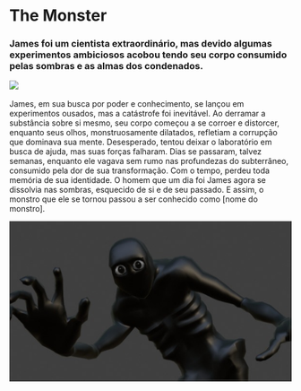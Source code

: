# The Monster

### James foi um cientista extraordinário, mas devido algumas experimentos ambiciosos acobou tendo seu corpo consumido pelas sombras e as almas dos condenados.

<img src="./Visuals/Monster-Render.png">

James, em sua busca por poder e conhecimento, se lançou em experimentos ousados, mas a catástrofe foi inevitável. Ao derramar a substância sobre si mesmo, seu corpo começou a se corroer e distorcer, enquanto seus olhos, monstruosamente dilatados, refletiam a corrupção que dominava sua mente. Desesperado, tentou deixar o laboratório em busca de ajuda, mas suas forças falharam. Dias se passaram, talvez semanas, enquanto ele vagava sem rumo nas profundezas do subterrâneo, consumido pela dor de sua transformação. Com o tempo, perdeu toda memória de sua identidade. O homem que um dia foi James agora se dissolvia nas sombras, esquecido de si e de seu passado. E assim, o monstro que ele se tornou passou a ser conhecido como [nome do monstro].

<div align="center">
  <img src="./Visuals/Monster-Render-2.jpg">
</div>
